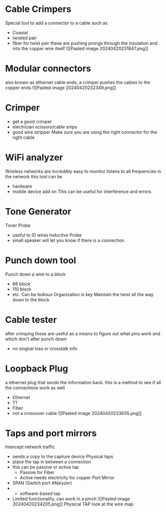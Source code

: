 # Cable Crimpers
Special tool to add a connector to a cable such as
- Coaxial
- twisted pair
- fiber
for twist pair these are pushing prongs through the insulation and into the copper wire itself
![[Pasted image 20240420231847.png]]
# Modular connectors
also known as ethernet cable ends, a crimper pushes the cables to the copper ends
![[Pasted image 20240420232349.png]]
# Crimper
- get a good crimper
- electrician scissors/cable snips
- good wire stripper
Make sure you are using the right connector for the right cable
# WiFi analyzer
Wireless networks are incredibly easy to monitor
listens to all frequencies in the network
this tool can be
- hardware
- mobile device add on
This can be useful for interference and errors
# Tone Generator
Toner Probe
- useful to ID wires
Inductive Probe
- small speaker will let you know if there is a connection
# Punch down tool
Punch down a wire to a block
- 66 block
- 110 block
- etc.
Can be tedious
Organization is key
Maintain the twist all the way down to the block
# Cable tester
after crimping these are useful as a means to figure out what pins work and which don't after punch down
- no singnal loss or crosstalk info
# Loopback Plug

a ethernet plug that sends the information back. this is a method to see if all the connections work as well
- Ethernet
- T1
- Fiber
- not a crossover cable
![[Pasted image 20240420233635.png]]
# Taps and port mirrors
Intercept network traffic
- sends a copy to the capture device
Physical taps
- place the tap in between a connection
- this can be passive or active tap
	- Passive for Fiber
	- Active needs electricity for copper
Port Mirror
- SPAN (Switch port ANalyzer)
- - software-based tap
- Limited functionality, can work in a pinch
![[Pasted image 20240420234205.png]]
Physical TAP look at the wire map